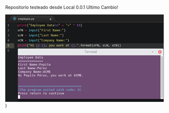 Repositorio testeado desde Local 0.0.1
Ultimo Cambio!

![Screenshot](resources/preview.png?raw=true))


